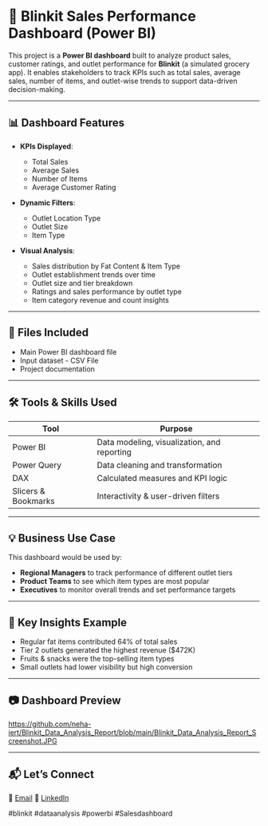 # 🛒 Blinkit Sales Performance Dashboard (Power BI)

This project is a **Power BI dashboard** built to analyze product sales, customer ratings, and outlet performance for **Blinkit** (a simulated grocery app). It enables stakeholders to track KPIs such as total sales, average sales, number of items, and outlet-wise trends to support data-driven decision-making.

---

## 📊 Dashboard Features

- **KPIs Displayed**:
  - Total Sales
  - Average Sales
  - Number of Items
  - Average Customer Rating

- **Dynamic Filters**:
  - Outlet Location Type
  - Outlet Size
  - Item Type

- **Visual Analysis**:
  - Sales distribution by Fat Content & Item Type
  - Outlet establishment trends over time
  - Outlet size and tier breakdown
  - Ratings and sales performance by outlet type
  - Item category revenue and count insights

---

## 📁 Files Included

- Main Power BI dashboard file
- Input dataset - CSV File
- Project documentation

---

## 🛠 Tools & Skills Used

| Tool | Purpose |
|------|---------|
| Power BI | Data modeling, visualization, and reporting |
| Power Query | Data cleaning and transformation |
| DAX | Calculated measures and KPI logic |
| Slicers & Bookmarks | Interactivity & user-driven filters |

---

## 💡 Business Use Case

This dashboard would be used by:
- **Regional Managers** to track performance of different outlet tiers
- **Product Teams** to see which item types are most popular
- **Executives** to monitor overall trends and set performance targets

---

## 🧠 Key Insights Example

- Regular fat items contributed 64% of total sales
- Tier 2 outlets generated the highest revenue ($472K)
- Fruits & snacks were the top-selling item types
- Small outlets had lower visibility but high conversion

---

## 📷 Dashboard Preview

https://github.com/neha-iert/Blinkit_Data_Analysis_Report/blob/main/Blinkit_Data_Analysis_Report_Screenshot.JPG

---

## 📬 Let’s Connect

📧 [Email](neha.iert16@gmail.com)
🔗 [LinkedIn](linkedin.com/in/neha-gupta-965436139)

#blinkit #dataanalysis #powerbi #Salesdashboard


